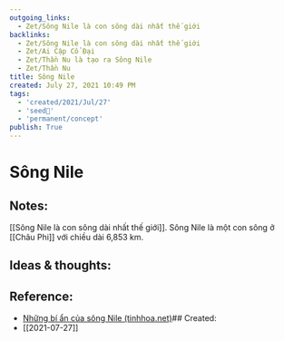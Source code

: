 ```yaml
---
outgoing_links:
  - Zet/Sông Nile là con sông dài nhất thế giới
backlinks:
  - Zet/Sông Nile là con sông dài nhất thế giới
  - Zet/Ai Cập Cổ Đại
  - Zet/Thần Nu là tạo ra Sông Nile
  - Zet/Thần Nu
title: Sông Nile
created: July 27, 2021 10:49 PM
tags:
  - 'created/2021/Jul/27'
  - 'seed🥜'
  - 'permanent/concept'
publish: True
---
```

# Sông Nile

## Notes:
[[Sông Nile là con sông dài nhất thế giới]]. Sông Nile là một con sông ở [[Châu Phi]] với chiều dài 6,853 km.

## Ideas & thoughts:

## Reference:
- [Những bí ẩn của sông Nile (tinhhoa.net)](https://tinhhoa.net/nhung-bi-an-cua-song-nile.html)## Created:
- [[2021-07-27]]
